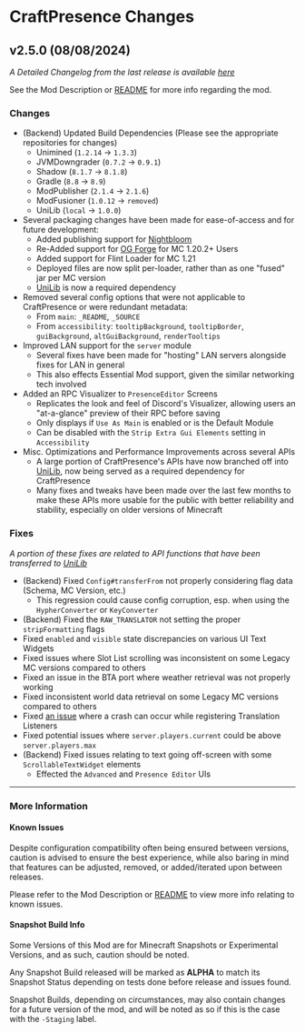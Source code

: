 # CraftPresence Changes

## v2.5.0 (08/08/2024)

_A Detailed Changelog from the last release is
available [here](https://gitlab.com/CDAGaming/CraftPresence/-/compare/release%2Fv2.4.3...release%2Fv2.5.0)_

See the Mod Description or [README](https://gitlab.com/CDAGaming/CraftPresence) for more info regarding the mod.

### Changes

* (Backend) Updated Build Dependencies (Please see the appropriate repositories for changes)
    * Unimined (`1.2.14` -> `1.3.3`)
    * JVMDowngrader (`0.7.2` -> `0.9.1`)
    * Shadow (`8.1.7` -> `8.1.8`)
    * Gradle (`8.8` -> `8.9`)
    * ModPublisher (`2.1.4` -> `2.1.6`)
    * ModFusioner (`1.0.12` -> `removed`)
    * UniLib (`local` -> `1.0.0`)
* Several packaging changes have been made for ease-of-access and for future development:
    * Added publishing support for [Nightbloom](https://nightbloom.cc/project/craftpresence)
    * Re-Added support for [OG Forge](https://files.minecraftforge.net/) for MC 1.20.2+ Users
    * Added support for Flint Loader for MC 1.21
    * Deployed files are now split per-loader, rather than as one "fused" jar per MC version
    * [UniLib](https://www.curseforge.com/minecraft/mc-mods/unilib) is now a required dependency
* Removed several config options that were not applicable to CraftPresence or were redundant metadata:
    * From `main`: `_README`, `_SOURCE`
    * From `accessibility`: `tooltipBackground`, `tooltipBorder`, `guiBackground`, `altGuiBackground`, `renderTooltips`
* Improved LAN support for the `server` module
    * Several fixes have been made for "hosting" LAN servers alongside fixes for LAN in general
    * This also effects Essential Mod support, given the similar networking tech involved
* Added an RPC Visualizer to `PresenceEditor` Screens
    * Replicates the look and feel of Discord's Visualizer, allowing users an "at-a-glance" preview of their RPC before
      saving
    * Only displays if `Use As Main` is enabled or is the Default Module
    * Can be disabled with the `Strip Extra Gui Elements` setting in `Accessibility`
* Misc. Optimizations and Performance Improvements across several APIs
    * A large portion of CraftPresence's APIs have now branched off into [UniLib](https://gitlab.com/CDAGaming/UniLib),
      now being served as a required dependency for CraftPresence
    * Many fixes and tweaks have been made over the last few months to make these APIs more usable for the public with
      better reliability and stability, especially on older versions of Minecraft

### Fixes

_A portion of these fixes are related to API functions that have been transferred
to [UniLib](https://gitlab.com/CDAGaming/UniLib)_

* (Backend) Fixed `Config#transferFrom` not properly considering flag data (Schema, MC Version, etc.)
    * This regression could cause config corruption, esp. when using the `HypherConverter` or `KeyConverter`
* (Backend) Fixed the `RAW_TRANSLATOR` not setting the proper `stripFormatting` flags
* Fixed `enabled` and `visible` state discrepancies on various UI Text Widgets
* Fixed issues where Slot List scrolling was inconsistent on some Legacy MC versions compared to others
* Fixed an issue in the BTA port where weather retrieval was not properly working
* Fixed inconsistent world data retrieval on some Legacy MC versions compared to others
* Fixed [an issue](https://gitlab.com/CDAGaming/CraftPresence/-/issues/224) where a crash can occur while registering
  Translation Listeners
* Fixed potential issues where `server.players.current` could be above `server.players.max`
* (Backend) Fixed issues relating to text going off-screen with some `ScrollableTextWidget` elements
    * Effected the `Advanced` and `Presence Editor` UIs

___

### More Information

#### Known Issues

Despite configuration compatibility often being ensured between versions,
caution is advised to ensure the best experience, while also baring in mind that features can be adjusted, removed, or
added/iterated upon between releases.

Please refer to the Mod Description or [README](https://gitlab.com/CDAGaming/CraftPresence) to view more info relating
to known issues.

#### Snapshot Build Info

Some Versions of this Mod are for Minecraft Snapshots or Experimental Versions, and as such, caution should be noted.

Any Snapshot Build released will be marked as **ALPHA** to match its Snapshot Status depending on tests done before
release
and issues found.

Snapshot Builds, depending on circumstances, may also contain changes for a future version of the mod, and will be noted
as so if this is the case with the `-Staging` label.
